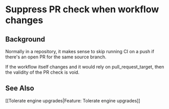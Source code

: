 # Suppress PR check when workflow changes

## Background

Normally in a repository, it makes sense to skip running CI on a push if there's an open PR for the same source branch.

If the workflow itself changes and it would rely on pull_request_target, then the validity of the PR check is void.

## See Also

[[Tolerate engine upgrades|Feature: Tolerate engine upgrades]]

